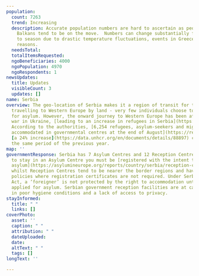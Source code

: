 ```yaml
---
population:
  count: 7263
  trend: Increasing
  description: Accurate population numbers are hard to ascertain as people in The
    Balkans tend to be on the move.  Numbers can change substantially from season
    to season due to drastic temperature fluctuations, events in Greece, and other
    reasons.
  needsTotal: 
  totalItemsRequested: 
  ngoBeneficiaries: 4000
  ngoPopulation: 4970
  ngoRespondents: 1
newsUpdates:
  title: Updates
  visibleCount: 3
  updates: []
name: Serbia
overview: The geo-location of Serbia makes it a region of transit for those who are
  travelling to Western Europe by land - very few individuals choose to stay and apply
  for asylum. However, the onward journey to Western Europe has been affected by the
  war in Ukraine, [leading to an increase in refugees in Serbia](https://www.infomigrants.net/en/post/41376/refugee-numbers-in-serbia-up-55-on-2021).
  According to the authorities, [6,254 refugees, asylum-seekers and migrants were
  accommodated in governmental centres at the end of August](https://reliefweb.int/report/serbia/unhcr-serbia-update-august-2022),
  [a 24% increase](https://data.unhcr.org/en/documents/details/88897) compared to
  the same period of the previous year.
map: ''
governmentResponse: Serbia has 7 Asylum Centres and 12 Reception Centres. To be able
  to stay in an Asylum Centre you must be [registered with the intent to apply for
  asylum](https://asylumineurope.org/reports/country/serbia/reception-conditions/short-overview-of-the-reception-system/),
  whilst Reception Centres tend to be nearer the border regions and have more flexible
  policies where registration certificates are not required. Under Serbia’s Asylum
  Act, a ‘foreigner’ is not protected by the right to accommodation until they have
  applied for asylum. Serbian government reception facilities are at capacity, resulting
  in poor hygiene conditions and a lack of access to privacy.
stayInformed:
  title: " "
  links: []
coverPhoto:
  asset: ''
  caption: " "
  attribution: " "
  dateUploaded: 
  date: 
  altText: " "
  tags: []
longText: ''

---
```

